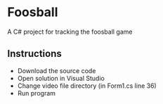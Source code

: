 # Foosball

A C# project for tracking the foosball game

## Instructions
- Download the source code
- Open solution in Visual Studio
- Change video file directory (in Form1.cs line 36)
- Run program
